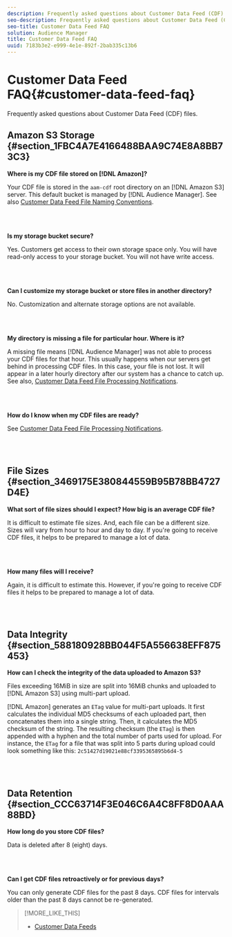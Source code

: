 ```yaml
---
description: Frequently asked questions about Customer Data Feed (CDF) files.
seo-description: Frequently asked questions about Customer Data Feed (CDF) files.
seo-title: Customer Data Feed FAQ
solution: Audience Manager
title: Customer Data Feed FAQ
uuid: 7183b3e2-e999-4e1e-892f-2bab335c13b6
---
```


# Customer Data Feed FAQ{#customer-data-feed-faq}

Frequently asked questions about Customer Data Feed (CDF) files.

## Amazon S3 Storage {#section_1FBC4A7E4166488BAA9C74E8A8BB73C3}

**Where is my CDF file stored on [!DNL Amazon]?**

Your CDF file is stored in the `aam-cdf` root directory on an [!DNL Amazon S3] server. This default bucket is managed by [!DNL Audience Manager]. See also [Customer Data Feed File Naming Conventions](../features/cdf-files.md#cdf-naming-conventions).

<br>&nbsp;

**Is my storage bucket secure?**

Yes. Customers get access to their own storage space only. You will have read-only access to your storage bucket. You will not have write access.

<br>&nbsp;

**Can I customize my storage bucket or store files in another directory?**

No. Customization and alternate storage options are not available.

<br>&nbsp;

**My directory is missing a file for particular hour. Where is it?**

A missing file means [!DNL Audience Manager] was not able to process your CDF files for that hour. This usually happens when our servers get behind in processing CDF files. In this case, your file is not lost. It will appear in a later hourly directory after our system has a chance to catch up. See also, [Customer Data Feed File Processing Notifications](../features/cdf-files.md#cdf-file-processing-notifications).

<br>&nbsp;

**How do I know when my CDF files are ready?**

See [Customer Data Feed File Processing Notifications](../features/cdf-files.md#cdf-file-processing-notifications).

<br>&nbsp;

## File Sizes {#section_3469175E380844559B95B78BB4727D4E}

**What sort of file sizes should I expect? How big is an average CDF file?**

It is difficult to estimate file sizes. And, each file can be a different size. Sizes will vary from hour to hour and day to day. If you're going to receive CDF files, it helps to be prepared to manage a lot of data.

<br>&nbsp;

**How many files will I receive?**

Again, it is difficult to estimate this. However, if you're going to receive CDF files it helps to be prepared to manage a lot of data.

<br>&nbsp;

## Data Integrity {#section_588180928BB044F5A556638EFF875453}

**How can I check the integrity of the data uploaded to Amazon S3?**

Files exceeding 16MiB in size are split into 16MiB chunks and uploaded to [!DNL Amazon S3] using multi-part upload.

[!DNL Amazon] generates an `ETag` value for multi-part uploads. It first calculates the individual MD5 checksums of each uploaded part, then concatenates them into a single string. Then, it calculates the MD5 checksum of the string. The resulting checksum (the `ETag`) is then appended with a hyphen and the total number of parts used for upload. For instance, the `ETag` for a file that was split into 5 parts during upload could look something like this: `2c51427d19021e88cf3395365895b6d4-5`

<br>&nbsp;

## Data Retention {#section_CCC63714F3E046C6A4C8FF8D0AAA88BD}

**How long do you store CDF files?**

Data is deleted after 8 (eight) days.

<br>&nbsp;

**Can I get CDF files retroactively or for previous days?**

You can only generate CDF files for the past 8 days. CDF files for intervals older than the past 8 days cannot be re-generated.

>[!MORE_LIKE_THIS]
>
>* [Customer Data Feeds](../features/cdf-files.md#concept_114B993EC5E246AE8CDD55E695B344FC)

